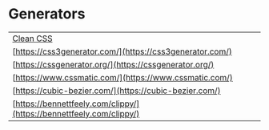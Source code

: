 # Generators

|  |  |
| :--- | :--- |
| [Clean CSS](https://www.cleancss.com/) |  |
| [https://css3generator.com/](https://css3generator.com/) |  |
| [https://cssgenerator.org/](https://cssgenerator.org/) |  |
| [https://www.cssmatic.com/](https://www.cssmatic.com/) |  |
| [https://cubic-bezier.com/](https://cubic-bezier.com/) |  |
| [https://bennettfeely.com/clippy/](https://bennettfeely.com/clippy/) |  |

